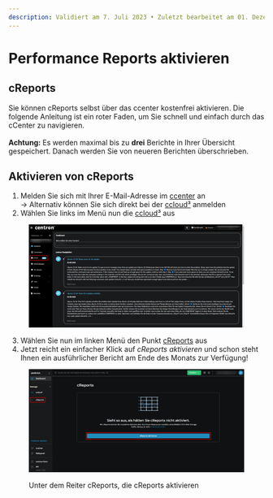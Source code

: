 ```yaml
---
description: Validiert am 7. Juli 2023 • Zuletzt bearbeitet am 01. Dezember 2023
---
```


# Performance Reports aktivieren

## cReports

Sie können cReports selbst über das ccenter kostenfrei aktivieren. Die folgende Anleitung ist ein roter Faden, um Sie schnell und einfach durch das cCenter zu navigieren. \
\
**Achtung:** Es werden maximal bis zu **drei** Berichte in Ihrer Übersicht gespeichert. Danach werden Sie von neueren Berichten überschrieben.

## Aktivieren von cReports

1. Melden Sie sich mit Ihrer E-Mail-Adresse im [ccenter](https://ccenter.internet1.de/login) an\
   -> Alternativ können Sie sich direkt bei der [ccloud³](https://cloud.internet1.de/) anmelden
2. Wählen Sie links im Menü nun die [ccloud³](https://cloud.internet1.de/) aus

<figure><img src="../.gitbook/assets/ccenter_select.png" alt=""><figcaption></figcaption></figure>

3. Wählen Sie nun im linken Menü den Punkt [cReports](https://cloud.internet1.de/creports) aus
4. Jetzt reicht ein einfacher Klick auf _cReports aktivieren_ und schon steht Ihnen ein ausführlicher Bericht am Ende des Monats zur Verfügung!

<figure><img src="../.gitbook/assets/cReports-Centron-activation.png" alt=""><figcaption><p>Unter dem Reiter cReports, die cReports aktivieren</p></figcaption></figure>

##
